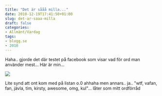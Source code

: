 ```yaml
---
title: "Det är sååå milla..."
date: 2010-12-19T17:41:50+01:00
slug: det-ar-saaa-milla
draft: false
categories:
- Allmänt/Vardag
tags:
- blogg.se
- 2010
---
```

Haha.. gjorde det där testet på facebook som visar vad för ord man använder mest... Här är min...  
  
  
![](/assets/images/blogg.se/mest-anvnda-fb-ord-_122366613.jpg)  
  
  
Lite synd att ont kom med på listan o.0 ahhaha men annars.. ja.. "wtf, vafan, fan, jävla, tim, kirsty, awesome, omg, kul"... låter som mitt ordförråd